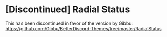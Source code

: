 # [Discontinued] Radial Status

This has been discontinued in favor of the version by Gibbu: https://github.com/Gibbu/BetterDiscord-Themes/tree/master/RadialStatus